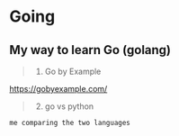 # Going
## My way to learn Go (golang)

>1. Go by Example

https://gobyexample.com/

>2. go vs python

`me comparing the two languages`
